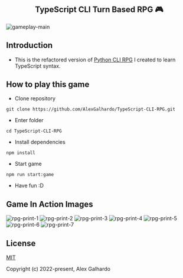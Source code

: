 <br>
<h2 align="center">TypeScript CLI Turn Based RPG 🎮</h2>

![gameplay-main](https://user-images.githubusercontent.com/19540357/166071131-9a046912-c159-44d2-9ccd-4e6de01bee16.png)

## Introduction
- This is the refactored version of [Python CLI RPG](https://github.com/AlexGalhardo/Python-CLI-RPG) I created to learn TypeScript syntax.

## How to play this game
- Clone repository
```
git clone https://github.com/AlexGalhardo/TypeScript-CLI-RPG.git
```
- Enter folder
```
cd TypeScript-CLI-RPG
```
- Install dependencies
```
npm install
```
- Start game
```
npm run start:game
```
- Have fun :D

## Game In Action Images 
![rpg-print-1](https://user-images.githubusercontent.com/19540357/166070541-186ea5f3-ebc0-4a70-aed5-91a8b1a1539f.png)
![rpg-print-2](https://user-images.githubusercontent.com/19540357/166070546-36dac2ca-ab43-4dc8-8822-887d4391b4e8.png)
![rpg-print-3](https://user-images.githubusercontent.com/19540357/166070551-e805edc7-0516-4c9b-a0df-bb9f2040149b.png)
![rpg-print-4](https://user-images.githubusercontent.com/19540357/166070560-1a944b34-e96d-4265-8198-4678e6de45f2.png)
![rpg-print-5](https://user-images.githubusercontent.com/19540357/166070567-ba387bd0-7711-4194-b36c-cc62dcf96ce7.png)
![rpg-print-6](https://user-images.githubusercontent.com/19540357/166070573-14a37c8d-b3a3-4b10-b9c7-9cc49861bdd6.png)
![rpg-print-7](https://user-images.githubusercontent.com/19540357/166070577-fd3adce2-8447-4630-8057-40abe9023a1a.png)

## License

[MIT](http://opensource.org/licenses/MIT)

Copyright (c) 2022-present, Alex Galhardo
